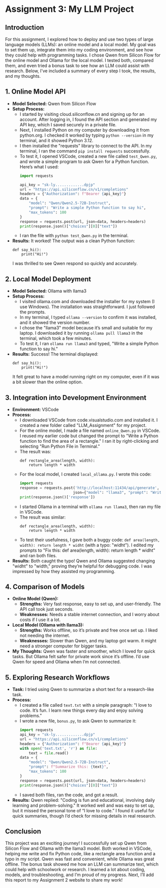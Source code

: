 # Assignment 3: My LLM Project

## Introduction
For this assignment, I explored how to deploy and use two types of large language models (LLMs): an online model and a local model. My goal was to set them up, integrate them into my coding environment, and see how they could help with programming tasks. I chose Qwen from Silicon Flow for the online model and Ollama for the local model. I tested both, compared them, and even tried a bonus task to see how an LLM could assist with research. Below, I've included a summary of every step I took, the results, and my thoughts.

## 1. Online Model API
- **Model Selected:** Qwen from Silicon Flow
- **Setup Process:**
  - I started by visiting cloud.siliconflow.cn and signing up for an account. After logging in, I found the API section and generated my API key, which I saved securely in a private file.
  - Next, I installed Python on my computer by downloading it from python.org. I checked it worked by typing `python --version` in my terminal, and it showed Python 3.12.
  - I then installed the "requests" library to connect to the API. In my terminal, I ran the command `pip install requests` successfully.
  - To test it, I opened VSCode, created a new file called `test_Qwen.py`, and wrote a simple program to ask Qwen for a Python function. Here’s what I used:
    ```python
    import requests

    api_key = "sk-ly.............dpjp"
    url = "https://api.siliconflow.cn/v1/completions"
    headers = {"Authorization": f"Bearer {api_key}"}
    data = {
        "model": "Qwen/Qwen2.5-72B-Instruct",
        "prompt": "Write a simple Python function to say hi",
        "max_tokens": 100
    }
    response = requests.post(url, json=data, headers=headers)
    print(response.json()["choices"][0]["text"])
    ```
  - I ran the file with `python test_Qwen.py` in the terminal.
- **Results:** It worked! The output was a clean Python function:
  ```
  def say_hi():
      print("Hi!")
  ```
  I was thrilled to see Qwen respond so quickly and accurately.

## 2. Local Model Deployment
- **Model Selected:** Ollama with llama3
- **Setup Process:**
  - I visited ollama.com and downloaded the installer for my system (I use Windows). The installation was straightforward. I just followed the prompts.
  - In my terminal, I typed `ollama --version` to confirm it was installed, and it showed the version number.
  - I chose the "llama3" model because it’s small and suitable for my laptop. I downloaded it by running `ollama pull llama3` in the terminal, which took a few minutes.
  - To test it, I ran `ollama run llama3` and typed, "Write a simple Python function to say hi."
- **Results:** Success! The terminal displayed:
  ```
  def say_hi():
      print("Hi!")
  ```
  It felt great to have a model running right on my computer, even if it was a bit slower than the online option.

## 3. Integration into Development Environment
- **Environment:** VSCode
- **Process:**
  - I downloaded VSCode from code.visualstudio.com and installed it. I created a new folder called "LLM_Assignment" for my project.
  - For the online model, I made a file named `online_Qwen.py` in VSCode. I reused my earlier code but changed the prompt to "Write a Python function to find the area of a rectangle." I ran it by right-clicking and selecting "Run Python File in Terminal."
  - The result was:
    ```
    def rectangle_area(length, width):
        return length * width
    ```
  - For the local model, I created `local_ollama.py`. I wrote this code:
    ```python
    import requests
    response = requests.post('http://localhost:11434/api/generate',
                            json={"model": "llama3", "prompt": "Write a Python function to find the area of a rectangle."})
    print(response.json()['response'])
    ```
  - I started Ollama in a terminal with `ollama run llama3`, then ran my file in VSCode.
  - The result was similar:
    ```
    def rectangle_area(length, width):
        return length * width
    ```
  - To test their usefulness, I gave both a buggy code: `def area(length, width): return length * widht` (with a typo: "widht"). I edited my prompts to "Fix this: def area(length, width): return length * widht" and ran both files.
- **Results:** Both caught the typo! Qwen and Ollama suggested changing "widht" to "width," proving they’re helpful for debugging code. I was impressed by how they assisted my programming.

## 4. Comparison of Models
- **Online Model (Qwen):**
  - **Strengths:** Very fast response, easy to set up, and user-friendly. The API call took just seconds.
  - **Weaknesses:** Needs a stable internet connection, and I worry about costs if I use it a lot.
- **Local Model (Ollama with llama3):**
  - **Strengths:** Works offline, so it’s private and free once set up. I liked not needing the internet.
  - **Weaknesses:** Slower than Qwen, and my laptop got warm. it might need a stronger computer for bigger tasks.
- **My Thoughts:** Qwen was faster and smoother, which I loved for quick tasks. But Ollama felt safer for private work since it’s offline. I’d use Qwen for speed and Ollama when I’m not connected.

## 5. Exploring Research Workflows
- **Task:** I tried using Qwen to summarize a short text for a research-like task.
- **Process:**
  - I created a file called `text.txt` with a simple paragraph: "I love to code. It’s fun. I learn new things every day and enjoy solving problems."
  - I wrote a new file, `bonus.py`, to ask Qwen to summarize it:
    ```python
    import requests
    api_key = "sk-ly.............dpjp"
    url = "https://api.siliconflow.cn/v1/completions"
    headers = {"Authorization": f"Bearer {api_key}"}
    with open('text.txt', 'r') as file:
        text = file.read()
    data = {
        "model": "Qwen/Qwen2.5-72B-Instruct",
        "prompt": f"Summarize this: {text}",
        "max_tokens": 100
    }
    response = requests.post(url, json=data, headers=headers)
    print(response.json()["choices"][0]["text"])
    ```
  - I saved both files, ran the code, and got a result.
- **Results:** Qwen replied: "Coding is fun and educational, involving daily learning and problem-solving." It worked well and was easy to set up, but it missed the personal tone of “I love to code.” I found it useful for quick summaries, though I’d check for missing details in real research.

## Conclusion
This project was an exciting journey! I successfully set up Qwen from Silicon Flow and Ollama with the llama3 model. Both worked in VSCode, helping me write and fix Python code, like a rectangle area function and a typo in my script. 
Qwen was fast and convenient, while Ollama was great offline. The bonus task showed me how an LLM can summarize text, which could help with schoolwork or research. 
I learned a lot about coding, models, and troubleshooting, and I’m proud of my progress. Next, I’ll add this report to my Assignment 2 website to share my work!
